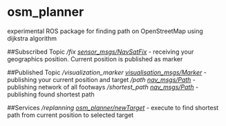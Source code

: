 # osm_planner
experimental ROS package for finding path on OpenStreetMap using dijkstra algorithm

##Subscribed Topic
*/fix [sensor_msgs/NavSatFix](http://docs.ros.org/jade/api/sensor_msgs/html/msg/NavSatFix.html)* - receiving your geographics position. Current position is published as marker

##Published Topic
*/visualization_marker [visualisation_msgs/Marker](http://docs.ros.org/jade/api/visualization_msgs/html/msg/Marker.html)* - publishing your current position and target
*/path [nav_msgs/Path](http://docs.ros.org/api/nav_msgs/html/msg/Path.html)* - publishing network of all footways
*/shortest_path [nav_msgs/Path](http://docs.ros.org/api/nav_msgs/html/msg/Path.html)* - publishing found shortest path

##Services
*/replanning [osm_planner/newTarget](https://github.com/MichalDobis/osm_planner/blob/master/srv/newTarget.srv)* - execute to find shortest path from current position to selected target
